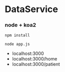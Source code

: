 # DataService
### node + koa2

``npm install
``

``node app.js``

- localhost:3000
- localhost:3000/home
- localhost:3000/patient

